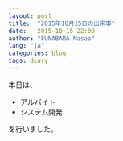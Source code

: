 ```yaml
---
layout: post
title:  "2015年10月15日の出来事"
date:   2015-10-15 22:00
author: "FUNABARA Masao"
lang: "ja"
categories: blog
tags: diary
---
```


本日は、

* アルバイト
* システム開発

を行いました。
